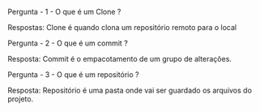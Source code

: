 Pergunta - 1 - O que é um Clone ? 

Respostas: Clone é quando clona um repositório remoto para o local

Pergunta - 2 - O que é um commit ?

Resposta: Commit é o empacotamento de um grupo de alterações.

Pergunta - 3 - O que é um repositório ?

Resposta: Repositório é uma pasta onde vai ser guardado os arquivos do projeto.